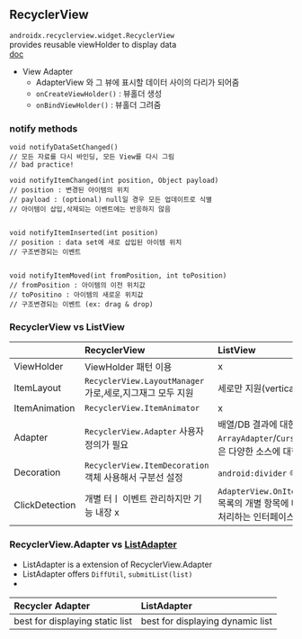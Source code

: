 ## RecyclerView
`androidx.recyclerview.widget.RecyclerView` <br>
provides reusable viewHolder to display data <br>
[doc](https://developer.android.com/reference/androidx/recyclerview/widget/RecyclerView)<br>

- View Adapter
	- AdapterView 와 그 뷰에 표시할 데이터 사이의 다리가 되어줌
	- `onCreateViewHolder()` : 뷰홀더 생성
	- `onBindViewHolder()` : 뷰홀더 그려줌

### notify methods

```
void notifyDataSetChanged()
// 모든 자료를 다시 바인딩, 모든 View를 다시 그림
// bad practice!

void notifyItemChanged(int position, Object payload)
// position : 변경된 아이템의 위치
// payload : (optional) null일 경우 모든 업데이트로 식별
// 아이템이 삽입,삭제되는 이벤트에는 반응하지 않음


void notifyItemInserted(int position)
// position : data set에 새로 삽입된 아이템 위치
// 구조변경되는 이벤트


void notifyItemMoved(int fromPosition, int toPosition)
// fromPosition : 아이템의 이전 위치값
// toPositino : 아이템의 새로운 위치값
// 구조변경되는 이벤트 (ex: drag & drop)
```

### RecyclerView vs ListView
||RecyclerView|ListView|
|:---|:------|:------|
|ViewHolder|ViewHolder 패턴 이용|x|
|ItemLayout|`RecyclerView.LayoutManager` 가로,세로,지그재그 모두 지원|세로만 지원(vertical)|
|ItemAnimation|`RecyclerView.ItemAnimator`|x|
|Adapter|`RecyclerView.Adapter` 사용자 정의가 필요|배열/DB 결과에 대한 `ArrayAdapter`/`CursorAdapter`와 같은 다양한 소스에 대한 어댑터 존재|
|Decoration|`RecyclerView.ItemDecoration` 객체 사용해서 구분선 설정 |`android:divider` 속성 이용|
|ClickDetection|개별 터ㅣ 이벤트 관리하지만 기능 내장 x|`AdapterView.OnItemClickListener` 목록의 개별 항목에 대한 클릭이벤트 처리하는 인터페이스|


### RecyclerView.Adapter vs <a href="listAdapter">ListAdapter</a>
- ListAdapter is a extension of RecyclerView.Adapter
- ListAdapter offers `DiffUtil`, `submitList(list)`
- 
|Recycler Adapter| ListAdapter|
|:---|:---|
|best for displaying static list|best for displaying dynamic list|